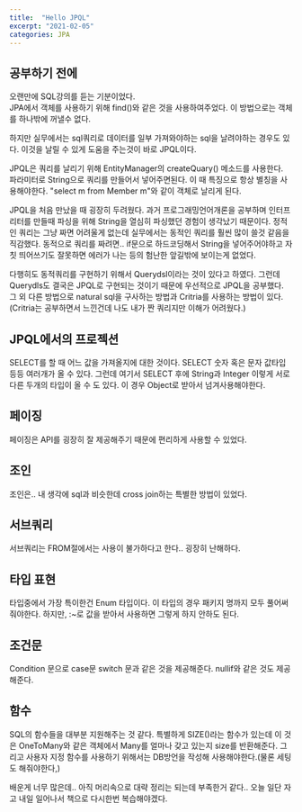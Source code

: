 ```yaml
---
title:  "Hello JPQL"
excerpt: "2021-02-05"
categories: JPA
---
```


## 공부하기 전에

오랜만에 SQL강의를 듣는 기분이었다.  
JPA에서 객체를 사용하기 위해 find()와 같은 것을 사용하여주었다. 이 방법으로는 객체를 하나밖에 꺼낼수 없다. 

하지만 실무에서는 sql쿼리로 데이터를 일부 가져와야하는 sql을 날려야하는 경우도 있다. 이것을 날릴 수 있게 도움을 주는것이 바로 JPQL이다.

JPQL은 쿼리를 날리기 위해 EntityManager의 createQuary() 메소드를 사용한다. 파라미터로 String으로 쿼리를 만들어서 넣어주면된다. 이 때 특징으로 항상 별칭을 사용해야한다. "select m from Member m"와 같이 객체로 날리게 된다.

JPQL을 처음 만났을 때 굉장히 두려웠다. 과거 프로그래밍언어개론을 공부하며 인터프리터를 만들때 파싱을 위해 String을 열심히 파싱했던 경험이 생각났기 때문이다. 정적인 쿼리는 그냥 짜면 어려울게 없는데 실무에서는 동적인 쿼리를 훨씬 많이 쓸것 같음을 직감했다. 동적으로 쿼리를 짜려면.. if문으로 하드코딩해서 String을 넣어주어야하고 자칫 띄어쓰기도 잘못하면 에러가 나는 등의 험난한 앞길밖에 보이는게 없었다.

다행히도 동적쿼리를 구현하기 위해서 Querydsl이라는 것이 있다고 하였다. 그런데 Querydls도 결국은 JPQL로 구현되는 것이기 때문에 우선적으로 JPQL을 공부했다. 그 외 다른 방법으로 natural sql을 구사하는 방법과 Critria를 사용하는 방법이 있다.(Critria는 공부하면서 느낀건데 나도 내가 짠 쿼리지만 이해가 어려웠다.)

## JPQL에서의 프로젝션

SELECT를 할 때 어느 값을 가져올지에 대한 것이다. SELECT 숫자 혹은 문자 값타입 등등 여러개가 올 수 있다. 그런데 여기서 SELECT 후에 String과 Integer 이렇게 서로 다른 두개의 타입이 올 수 도 있다. 이 경우 Object로 받아서 넘겨사용해야한다.

## 페이징
페이징은 API를 굉장히 잘 제공해주기 때문에 편리하게 사용할 수 있었다.  

## 조인
조인은.. 내 생각에 sql과 비슷한데 cross join하는 특별한 방법이 있었다. 

## 서브쿼리
서브쿼리는 FROM절에서는 사용이 불가하다고 한다.. 굉장히 난해하다.

## 타입 표현
타입중에서 가장 특이한건 Enum 타입이다. 이 타입의 경우 패키지 명까지 모두 풀어써줘야한다. 하지만, :~로 값을 받아서 사용하면 그렇게 하지 안하도 된다.

## 조건문
Condition 문으로 case문 switch 문과 같은 것을 제공해준다. nullif와 같은 것도 제공해준다.

## 함수
SQL의 함수들을 대부분 지원해주는 것 같다. 특별하게 SIZE()라는 함수가 있는데 이 것은 OneToMany와 같은 객체에서 Many를 얼마나 갖고 있는지 size를 반환해준다.
그리고 사용자 지정 함수를 사용하기 위해서는 DB방언을 작성해 사용해야한다.(물론 세팅도 해줘야한다,)


배운게 너무 많은데.. 아직 머리속으로 대략 정리는 되는데 부족한거 같다.. 오늘 일단 자고 내일 일어나서 책으로 다시한번 복습해야겠다.

